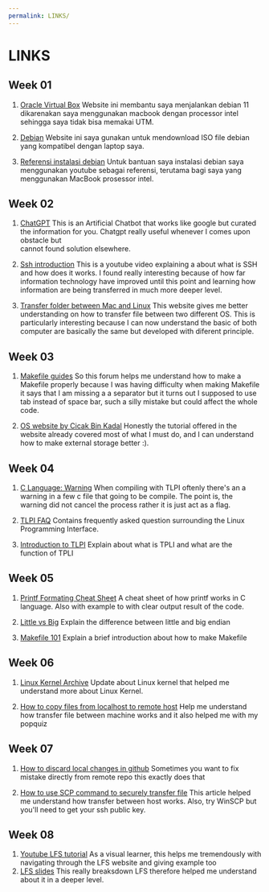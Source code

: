 ```yaml
---
permalink: LINKS/
---
```


# LINKS

## Week 01
1. [Oracle Virtual Box](https://www.virtualbox.org/wiki/Downloads)
    Website ini membantu saya menjalankan debian 11 dikarenakan saya menggunakan macbook dengan processor intel sehingga       saya tidak bisa memakai UTM.
    
2. [Debian](https://www.debian.org/download)
    Website ini saya gunakan untuk mendownload ISO file debian yang kompatibel dengan laptop saya.
    
3. [Referensi instalasi debian](https://www.youtube.com/watch?v=Wm9sf67mn7k)
    Untuk bantuan saya instalasi debian saya menggunakan youtube sebagai referensi, terutama bagi saya yang menggunakan MacBook prosessor intel.

## Week 02
1. [ChatGPT](https://chat.openai.com/chat)
    This is an Artificial Chatbot that works like google but curated the information for you. Chatgpt really useful whenever I comes upon obstacle but     
    cannot found solution elsewhere.

2. [Ssh introduction](https://www.youtube.com/watch?v=qWKK_PNHnnA)
    This is a youtube video explaining a about what is SSH and how does it works. I found really interesting because of how far information technology have
    improved until this point and learning how information are being transferred in much more deeper level.
    
3. [Transfer folder between Mac and Linux](https://medium.com/macoclock/share-folder-between-macos-and-ubuntu-4ce84fb5c1ad)
    This website gives me better understanding on how to transfer file between two different OS. This is particularly interesting because I can now
    understand the basic of both computer are basically the same but developed with diferent principle.

## Week 03
1. [Makefile guides](https://stackoverflow.com/questions/9580566/missing-separator-in-makefile)
   So this forum helps me understand how to make a Makefile properly because I was having difficulty when making Makefile it says that I am missing a 
   a separator but it turns out I supposed to use tab instead of space bar, such a silly mistake but could affect the whole code.

2. [OS website by Cicak Bin Kadal](https://doit.vlsm.org/015.html)
    Honestly the tutorial offered in the website already covered most of what I must do, and I can understand how to make external storage better :).

## Week 04
1. [C Language: Warning](https://www.techonthenet.com/c_language/directives/warning.php)
    When compiling with TLPI oftenly there's an a warning in a few c file that going to be compile. The point is, the 
    warning did not cancel the process rather it is just act as a flag.

2. [TLPI FAQ](https://man7.org/tlpi/code/faq.html)
    Contains frequently asked question surrounding the Linux Programming Interface.
    
3. [Introduction to TLPI](https://en.wikipedia.org/wiki/The_Linux_Programming_Interface)
    Explain about what is TPLI and what are the function of TPLI

## Week 05
1. [Printf Formating Cheat Sheet](https://alvinalexander.com/programming/printf-format-cheat-sheet/)
    A cheat sheet of how printf works in C language. Also with example to with clear output result of the code.

2. [Little vs Big](https://www.section.io/engineering-education/what-is-little-endian-and-big-endian/)
    Explain the difference between little and big endian

3. [Makefile 101](https://makefiletutorial.com/)
    Explain a brief introduction about how to make Makefile

## Week 06
1. [Linux Kernel Archive](https://www.kernel.org/)
    Update about Linux kernel that helped me understand more about Linux Kernel.
    
2. [How to copy files from localhost to remote host](https://unix.stackexchange.com/questions/106480/how-to-copy-files-from-one-machine-to-another-using-ssh)
    Help me understand how transfer file between machine works and it also helped me with my popquiz
    
## Week 07
1. [How to discard local changes in github](https://www.theserverside.com/blog/Coffee-Talk-Java-News-Stories-and-Opinions/remove-revert-discard-local-uncommitted-changes-Git-how-to#:~:text=The%20commands%20to%20discard%20all,git%20clean%20%2Dfxd)
    Sometimes you want to fix mistake directly from remote repo this exactly does that

3. [How to use SCP command to securely transfer file](https://linuxize.com/post/how-to-use-scp-command-to-securely-transfer-files/)
    This article helped me understand how transfer between host works. Also, try WinSCP but you'll need to get your ssh public key.

## Week 08
1. [Youtube LFS tutorial](https://www.youtube.com/watch?v=YYQn1n4Lc9k&list=PL0gOYtekW0nvpS6LdyG9IgJm_2r5ldWbP&index=4)
   As a visual learner, this helps me tremendously with navigating through the LFS website and giving example too
2. [LFS slides](https://www.slideshare.net/alvindzz/tutorial-membangun-linux-from-scratch-dari-awal)
    This really breaksdown LFS therefore helped me understand about it in a deeper level.

